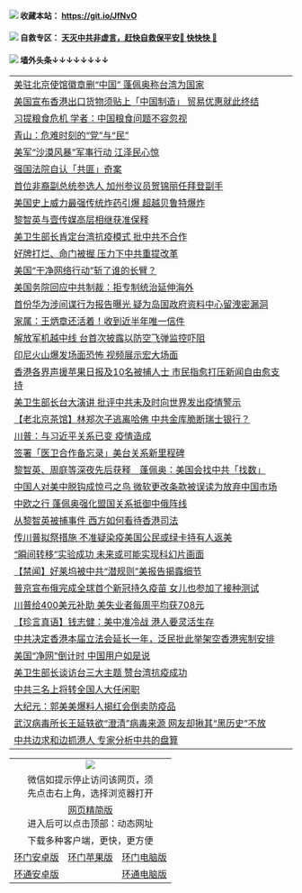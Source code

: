  #### <img src="https://img.icons8.com/color/48/000000/check-all.png"/> 收藏本站： https://git.io/JfNvO 

 #### <img src="https://img.icons8.com/color/48/000000/check-all.png"/> 自救专区： [天灭中共非虚言，赶快自救保平安🍎 快快快 📩](https://github.com/pwgy/td/blob/master/README.md)

 #### <img src="https://img.icons8.com/color/48/000000/check-all.png"/> 墙外头条↓↓↓↓↓↓↓↓ 
<table>  
<tr><td colspan="2" align="left"><a href="https://dwkts8awlbkd7.cloudfront.net/?name=c1210542&key=jdhvxawhshihitwk&from=gy1">美驻北京使馆徽章删“中国” 蓬佩奥称台湾为国家</a></td></tr>
<tr><td colspan="2" align="left"><a href="https://dwkts8awlbkd7.cloudfront.net/?name=c1210544&key=jdhvxawhshihitwk&from=gy1">美国宣布香港出口货物须贴上「中国制造」 贸易优惠就此终结</a></td></tr>
<tr><td colspan="2" align="left"><a href="https://dwkts8awlbkd7.cloudfront.net/?name=c1210540&key=jdhvxawhshihitwk&from=gy1">习提粮食危机 学者：中国粮食问题不容忽视</a></td></tr>
<tr><td colspan="2" align="left"><a href="https://dwkts8awlbkd7.cloudfront.net/?name=c1210597&key=jdhvxawhshihitwk&from=gy1">青山：危难时刻的“党”与“民”</a></td></tr>
<tr><td colspan="2" align="left"><a href="https://dwkts8awlbkd7.cloudfront.net/?name=c1210612&key=jdhvxawhshihitwk&from=gy1">美军“沙漠风暴”军事行动 江泽民心惊</a></td></tr>
<tr><td colspan="2" align="left"><a href="https://dwkts8awlbkd7.cloudfront.net/?name=c1210589&key=jdhvxawhshihitwk&from=gy1">强国法院自认「共匪」奇案</a></td></tr>
<tr><td colspan="2" align="left"><a href="https://dwkts8awlbkd7.cloudfront.net/?name=c1210613&key=jdhvxawhshihitwk&from=gy1">首位非裔副总统参选人 加州参议员贺锦丽任拜登副手</a></td></tr>
<tr><td colspan="2" align="left"><a href="https://dwkts8awlbkd7.cloudfront.net/?name=c1210609&key=jdhvxawhshihitwk&from=gy1">美国史上威力最强传统炸药引爆 超越贝鲁特爆炸</a></td></tr>
<tr><td colspan="2" align="left"><a href="https://dwkts8awlbkd7.cloudfront.net/?name=c1210585&key=jdhvxawhshihitwk&from=gy1">黎智英与壹传媒高层相继获准保释</a></td></tr>
<tr><td colspan="2" align="left"><a href="https://dwkts8awlbkd7.cloudfront.net/?name=c1210541&key=jdhvxawhshihitwk&from=gy1">美卫生部长肯定台湾抗疫模式 批中共不合作</a></td></tr>
<tr><td colspan="2" align="left"><a href="https://dwkts8awlbkd7.cloudfront.net/?name=c1210547&key=jdhvxawhshihitwk&from=gy1">好牌打烂、命门被握 压力下中共重提改革</a></td></tr>
<tr><td colspan="2" align="left"><a href="https://dwkts8awlbkd7.cloudfront.net/?name=c1210598&key=jdhvxawhshihitwk&from=gy1">美国“干净网络行动”斩了谁的长臂？</a></td></tr>
<tr><td colspan="2" align="left"><a href="https://dwkts8awlbkd7.cloudfront.net/?name=c1210569&key=jdhvxawhshihitwk&from=gy1">美国务院回应中共制裁：拒专制统治延伸海外</a></td></tr>
<tr><td colspan="2" align="left"><a href="https://dwkts8awlbkd7.cloudfront.net/?name=c1210557&key=jdhvxawhshihitwk&from=gy1">首份华为涉间谍行为报告曝光 疑为岛国政府资料中心留洩密漏洞</a></td></tr>
<tr><td colspan="2" align="left"><a href="https://dwkts8awlbkd7.cloudfront.net/?name=c1210588&key=jdhvxawhshihitwk&from=gy1">家属：王炳章还活着！收到近半年唯一信件</a></td></tr>
<tr><td colspan="2" align="left"><a href="https://dwkts8awlbkd7.cloudfront.net/?name=c1210549&key=jdhvxawhshihitwk&from=gy1">解放军机越中线 台首次披露以防空飞弹监控吓阻</a></td></tr>
<tr><td colspan="2" align="left"><a href="https://dwkts8awlbkd7.cloudfront.net/?name=c1210564&key=jdhvxawhshihitwk&from=gy1">印尼火山爆发场面恐怖 视频展示宏大场面</a></td></tr>
<tr><td colspan="2" align="left"><a href="https://dwkts8awlbkd7.cloudfront.net/?name=c1210587&key=jdhvxawhshihitwk&from=gy1">香港各界声援苹果日报及10名被捕人士 市民指愈打压新闻自由愈支持</a></td></tr>
<tr><td colspan="2" align="left"><a href="https://dwkts8awlbkd7.cloudfront.net/?name=c1210584&key=jdhvxawhshihitwk&from=gy1">美卫生部长台大演讲 批评中共未及时向世界发出疫情警示</a></td></tr>
<tr><td colspan="2" align="left"><a href="https://dwkts8awlbkd7.cloudfront.net/?name=c1210561&key=jdhvxawhshihitwk&from=gy1">【老北京茶馆】林郑次子逃离哈佛 中共金库脆断瑞士银行？</a></td></tr>
<tr><td colspan="2" align="left"><a href="https://dwkts8awlbkd7.cloudfront.net/?name=c1210556&key=jdhvxawhshihitwk&from=gy1">川普：与习近平关系已变 疫情造成</a></td></tr>
<tr><td colspan="2" align="left"><a href="https://dwkts8awlbkd7.cloudfront.net/?name=c1210611&key=jdhvxawhshihitwk&from=gy1">签署「医卫合作备忘录」美台关系新里程碑</a></td></tr>
<tr><td colspan="2" align="left"><a href="https://dwkts8awlbkd7.cloudfront.net/?name=c1210601&key=jdhvxawhshihitwk&from=gy1">黎智英、周庭等深夜先后获释　蓬佩奥：美国会找中共「找数」</a></td></tr>
<tr><td colspan="2" align="left"><a href="https://dwkts8awlbkd7.cloudfront.net/?name=c1210548&key=jdhvxawhshihitwk&from=gy1">中国人对美中脱钩成惊弓之鸟 微软更改条款被误读为放弃中国市场</a></td></tr>
<tr><td colspan="2" align="left"><a href="https://dwkts8awlbkd7.cloudfront.net/?name=c1210586&key=jdhvxawhshihitwk&from=gy1">中欧之行 蓬佩奥强化盟国关系抵御中俄阵线</a></td></tr>
<tr><td colspan="2" align="left"><a href="https://dwkts8awlbkd7.cloudfront.net/?name=c1210560&key=jdhvxawhshihitwk&from=gy1">从黎智英被捕事件 西方如何看待香港司法</a></td></tr>
<tr><td colspan="2" align="left"><a href="https://dwkts8awlbkd7.cloudfront.net/?name=c1210562&key=jdhvxawhshihitwk&from=gy1">传川普拟祭措施 不准疑染疫美国公民或绿卡持有人返美</a></td></tr>
<tr><td colspan="2" align="left"><a href="https://dwkts8awlbkd7.cloudfront.net/?name=c1210581&key=jdhvxawhshihitwk&from=gy1">“瞬间转移”实验成功 未来或可能实现科幻片画面</a></td></tr>
<tr><td colspan="2" align="left"><a href="https://dwkts8awlbkd7.cloudfront.net/?name=c1210551&key=jdhvxawhshihitwk&from=gy1">【禁闻】好莱坞被中共“潜规则”美报告揭露细节</a></td></tr>
<tr><td colspan="2" align="left"><a href="https://dwkts8awlbkd7.cloudfront.net/?name=c1210555&key=jdhvxawhshihitwk&from=gy1">普京宣布俄完成全球首个新冠持久疫苗 女儿也参加了接种测试</a></td></tr>
<tr><td colspan="2" align="left"><a href="https://dwkts8awlbkd7.cloudfront.net/?name=c1210608&key=jdhvxawhshihitwk&from=gy1">川普给400美元补助 美失业者每周平均获708元</a></td></tr>
<tr><td colspan="2" align="left"><a href="https://dwkts8awlbkd7.cloudfront.net/?name=c1210566&key=jdhvxawhshihitwk&from=gy1">【珍言真语】钱志健：美中准冷战 港人要灵活生存</a></td></tr>
<tr><td colspan="2" align="left"><a href="https://dwkts8awlbkd7.cloudfront.net/?name=c1210583&key=jdhvxawhshihitwk&from=gy1">中共决定香港本届立法会延长一年，泛民批此举架空香港宪制安排</a></td></tr>
<tr><td colspan="2" align="left"><a href="https://dwkts8awlbkd7.cloudfront.net/?name=c1210576&key=jdhvxawhshihitwk&from=gy1">美国“净网”倒计时 中国用户如是说</a></td></tr>
<tr><td colspan="2" align="left"><a href="https://dwkts8awlbkd7.cloudfront.net/?name=c1210610&key=jdhvxawhshihitwk&from=gy1">美卫生部长谈访台三大主题 赞台湾抗疫成功</a></td></tr>
<tr><td colspan="2" align="left"><a href="https://dwkts8awlbkd7.cloudfront.net/?name=c1210595&key=jdhvxawhshihitwk&from=gy1">中共三名上将转全国人大任闲职</a></td></tr>
<tr><td colspan="2" align="left"><a href="https://dwkts8awlbkd7.cloudfront.net/?name=c1210578&key=jdhvxawhshihitwk&from=gy1">大纪元：郭美美爆料人揭红会倒卖防疫品</a></td></tr>
<tr><td colspan="2" align="left"><a href="https://dwkts8awlbkd7.cloudfront.net/?name=c1210602&key=jdhvxawhshihitwk&from=gy1">武汉病毒所长王延轶欲“澄清”病毒来源 网友却揪其“黑历史”不放</a></td></tr>
<tr><td colspan="2" align="left"><a href="https://dwkts8awlbkd7.cloudfront.net/?name=c1210619&key=jdhvxawhshihitwk&from=gy1">中共边求和边抓港人 专家分析中共的盘算</a></td></tr>

  </table>
  
  <table>
  <tr>
    <td colspan="3" align="center"><img src="https://cdn.jsdelivr.net/gh/opipe/up/oGate65.jpg"/></td>
  </tr>
  <tr>
    <td colspan="3" align="center">微信如提示停止访问该网页，须<br/>先点击右上角，选择浏览器打开</td>
  <tr>
  <tr>
    <td colspan="3" align="center"><a href="https://gitcdn.xyz/cdn/otiny/up/master/show005.htm">网页精简版</a><br/>进入后可以点击顶部：动态网址</td>
  </tr>
  <tr>
    <td colspan="3" align="center">下载多种客户端，更快，更方便</td>
  <tr>
  <tr>
    <td align="center"><a href="https://cdn.jsdelivr.net/gh/opipe/up/oGatea.apk">环门安卓版</a></td>
    <td align="center"><a href="https://x.co/odisk">环门苹果版</a></td>
    <td align="center"><a href="https://cdn.jsdelivr.net/gh/opipe/up/oGate.zip">环门电脑版</a></td>
  </tr>
  <tr>
    <td align="center"><a href="https://cdn.jsdelivr.net/gh/opipe/up/oPipe.apk">环通安卓版</a></td>
    <td align="center"></td>
    <td align="center"><a href="https://raw.githubusercontent.com/opipe/up/master/oPipe.zip">环通电脑版</a></td>
  </tr>
  
</table>
